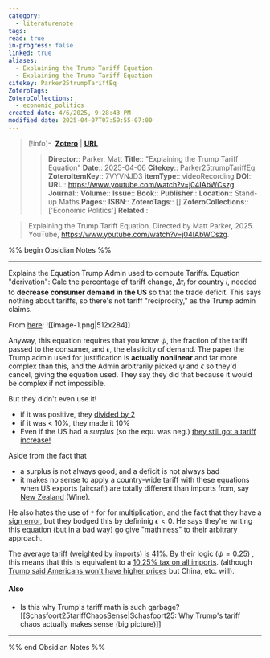 ```yaml
---
category:
  - literaturenote
tags: 
read: true
in-progress: false
linked: true
aliases:
  - Explaining the Trump Tariff Equation
  - Explaining the Trump Tariff Equation
citekey: Parker25trumpTariffEq
ZoteroTags: 
ZoteroCollections:
  - economic_politics
created date: 4/6/2025, 9:28:43 PM
modified date: 2025-04-07T07:59:55-07:00
---
```


> [!info]- &nbsp;[**Zotero**](zotero://select/library/items/7VYVNJD3)  | [**URL**](https://www.youtube.com/watch?v=j04IAbWCszg)
>> **Director**:: Parker, Matt
> **Title**:: "Explaining the Trump Tariff Equation"
> **Date**:: 2025-04-06
> **Citekey**:: Parker25trumpTariffEq
> **ZoteroItemKey**:: 7VYVNJD3
> **itemType**:: videoRecording
> **DOI**:: 
> **URL**:: https://www.youtube.com/watch?v=j04IAbWCszg
> **Journal**:: 
> **Volume**:: 
> **Issue**:: 
> **Book**:: 
> **Publisher**:: 
> **Location**:: Stand-up Maths
> **Pages**:: 
> **ISBN**:: 
> **ZoteroTags**:: []
> **ZoteroCollections**:: ['Economic Politics']
> **Related**::

>  Explaining the Trump Tariff Equation. Directed by Matt Parker, 2025. YouTube, https://www.youtube.com/watch?v=j04IAbWCszg.

%% begin Obsidian Notes %%
___
Explains the Equation Trump Admin used to compute Tariffs.  Equation "derivation":  Calc the percentage of tariff change, $\Delta \tau_i$ for country $i$, needed to **decrease consumer demand in the US** so that the trade deficit.  This says nothing about tariffs, so there's not tariff "reciprocity," as the Trump admin claims.   

From [here](https://youtu.be/j04IAbWCszg?t=312):
![[image-1.png|512x284]]

Anyway, this equation requires that you know $\psi$, the fraction of the tariff passed to the consumer, and $\epsilon$, the elasticity of demand.  The paper the Trump admin used for justification is **actually nonlinear** and far more complex than this, and the Admin arbitrarily picked $\psi$ and $\epsilon$ so they'd cancel, giving the equation used.  They say they did that because it would be complex if not impossible.

But they didn't even use it!
- if it was positive, they [divided by 2](https://youtu.be/j04IAbWCszg?t=719)
- if it was < 10%, they made it 10%
- Even if the US had a *surplus* (so the equ. was neg.) [they still got a tariff increase!](https://youtu.be/j04IAbWCszg?t=719)

Aside from the fact that
- a surplus is not always good, and a deficit is not always bad
- it makes no sense to apply a country-wide tariff with these equations when US exports (aircraft) are totally different than imports from, say [New Zealand](https://youtu.be/j04IAbWCszg?t=854) (Wine).

He also hates the use of `*` for  for multiplication, and the fact that they have a [sign error](https://youtu.be/j04IAbWCszg?t=428), but they bodged this by defininig $\epsilon < 0$. He says they're writing this equation (but in a bad way) go give "mathiness" to their arbitrary approach.

The [average tariff (weighted by imports) is 41%](https://youtu.be/j04IAbWCszg?t=982).  By their logic ($\psi = 0.25$) , this means that this is equivalent to a [10.25% tax on all imports](https://youtu.be/j04IAbWCszg?t=1011). (although [Trump said Americans won't have higher prices](https://youtu.be/j04IAbWCszg?t=1030) but China, etc. will).
#### Also
- Is this why Trump's tariff math is such garbage?  [[Schasfoort25tariffChaosSense|Schasfoort25: Why Trump's tariff chaos actually makes sense (big picture)]] 
___
%% end Obsidian Notes %%
